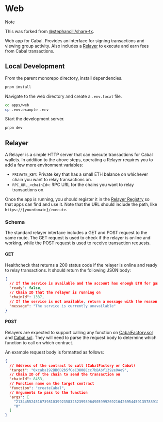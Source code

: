 # Web

> [!NOTE]  
> This was forked from [@stephancill/share-tx](https://github.com/stephancill/share-tx).

Web app for Cabal. Provides an interface for signing transactions and viewing group activity. Also includes a [Relayer](#relayer) to execute and earn fees from Cabal transactions.

## Local Development

From the parent monorepo directory, install dependencies.

```bash
pnpm install
```

Navigate to the web directory and create a `.env.local` file.

```bash
cd apps/web
cp .env.example .env
```

Start the development server.

```bash
pnpm dev
```

## Relayer

A Relayer is a simple HTTP server that can execute transactions for Cabal wallets. In addition to the above steps, operating a Relayer requires you to add a few more environment variables:

- `PRIVATE_KEY`: Private key that has a small ETH balance on whichever chain you want to relay transactions on.
- `RPC_URL_<chainId>`: RPC URL for the chains you want to relay transactions on.

Once the app is running, you should register it in the [Relayer Registry](../contracts/README.md) so that apps can find and use it. Note that the URL should include the path, like `https://{yourdomain}/execute`.

### Schema

The standard relayer interface includes a GET and POST request to the same route. The GET request is used to check if the relayer is online and working, while the POST request is used to receive transaction requests.

#### GET

Healthcheck that returns a 200 status code if the relayer is online and ready to relay transactions. It should return the following JSON body:

```json
{
  // If the service is available and the account has enough ETH for gas on relayed transactions
  "ready": false,
  // Chain ID that the relayer is running on
  "chainId": 1337,
  // If the service is not available, return a message with the reason to be displayed to the user
  "message": "The service is currently unavailable"
}
```

#### POST

Relayers are expected to support calling any function on [CabalFactory.sol](../contracts/src/CabalFactory.sol) and [Cabal.sol](../contracts/src/Cabal.sol). They will need to parse the request body to determine which function to call on which contract.

An example request body is formatted as follows:

```json
{
  // Address of the contract to call (CabalFactory or Cabal)
  "target": "0xcaba192BB6D2b5fCeC3808Ecc7bBAbf1392e0Ae9",
  // Chain ID of the chain to send the transaction on
  "chainId": 8453,
  // Function name on the target contract
  "function": "createCabal",
  // Arguments to pass to the function
  "args": [
    "21344552451673981039923583252399396490599926921642695445913578891340383234428",
    "0"
  ]
}
```
